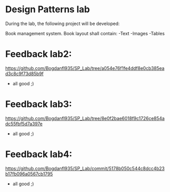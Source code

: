 # Design Patterns lab

During the lab, the following project will be developed:

Book management system. Book layout shall contain:
-Text
-Images
-Tables

# Feedback lab2:
https://github.com/Bogdanfl935/SP_Lab/tree/a054e76f1fe4ddf8e0cb385ead3c8c9f73d85b9f

- all good ;)

# Feedback lab3:
https://github.com/Bogdanfl935/SP_Lab/tree/8e0f2bae6018f9c1726ce854adc55fbf5d7a397e

- all good ;)

# Feedback lab4:
https://github.com/Bogdanfl935/SP_Lab/commit/5178b050c544c8dcc4b23b17fb096a0567cb1795

- all good ;)
